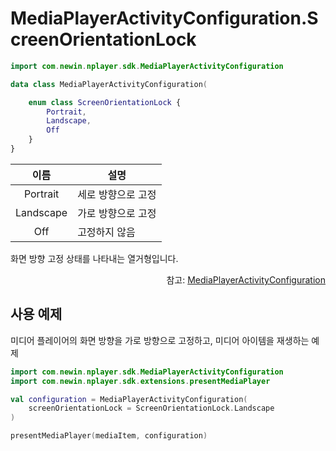 # MediaPlayerActivityConfiguration.ScreenOrientationLock

```kotlin
import com.newin.nplayer.sdk.MediaPlayerActivityConfiguration
```

```kotlin
data class MediaPlayerActivityConfiguration(

    enum class ScreenOrientationLock {
        Portrait,
        Landscape,
        Off
    }
}
```

|이름|설명|
|:--:|--|
|Portrait|세로 방향으로 고정|
|Landscape|가로 방향으로 고정|
|Off|고정하지 않음|

화면 방향 고정 상태를 나타내는 열거형입니다.
<div align="right">
참고: <a href="../../class/media-player-activity-configuration/home.md">MediaPlayerActivityConfiguration</a>
</div>

## 사용 예제
미디어 플레이어의 화면 방향을 가로 방향으로 고정하고, 미디어 아이템을 재생하는 예제

```kotlin
import com.newin.nplayer.sdk.MediaPlayerActivityConfiguration
import com.newin.nplayer.sdk.extensions.presentMediaPlayer

val configuration = MediaPlayerActivityConfiguration(
    screenOrientationLock = ScreenOrientationLock.Landscape
)

presentMediaPlayer(mediaItem, configuration)
```
